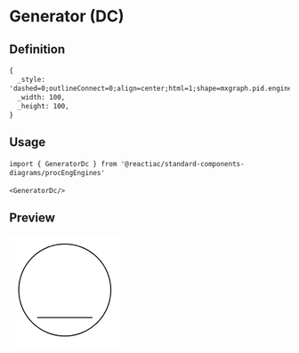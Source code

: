 # Generator (DC)

## Definition

```
{
  _style: 'dashed=0;outlineConnect=0;align=center;html=1;shape=mxgraph.pid.engines.generator_(dc);fontSize=45;',
  _width: 100,
  _height: 100,
}
```

## Usage

```
import { GeneratorDc } from '@reactiac/standard-components-diagrams/procEngEngines'

<GeneratorDc/>
```

## Preview

<img src="./generator-dc.png" width="200"/>
